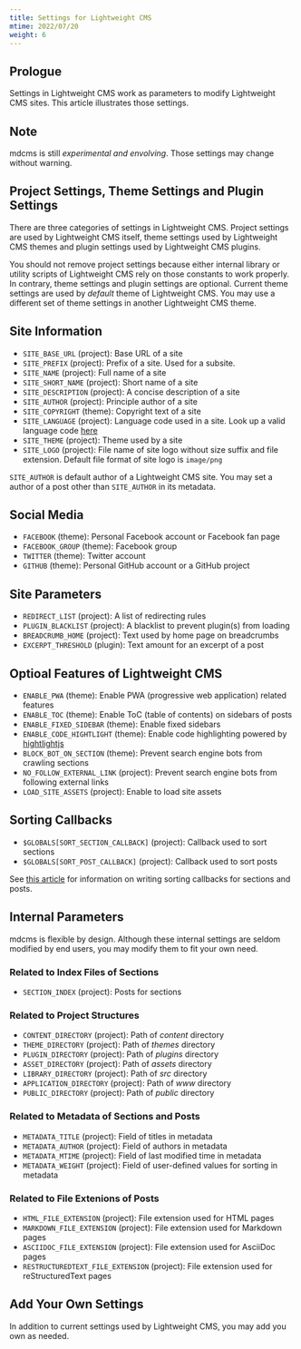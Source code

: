 ```yaml
---
title: Settings for Lightweight CMS
mtime: 2022/07/20
weight: 6
---
```


## Prologue

Settings in Lightweight CMS work as parameters to modify Lightweight CMS sites. This article illustrates those settings.

## Note

mdcms is still *experimental and envolving*. Those settings may change without warning.

## Project Settings, Theme Settings and Plugin Settings

There are three categories of settings in Lightweight CMS. Project settings are used by Lightweight CMS itself, theme settings used by Lightweight CMS themes and plugin settings used by Lightweight CMS plugins.

You should not remove project settings because either internal library or utility scripts of Lightweight CMS rely on those constants to work properly. In contrary, theme settings and plugin settings are optional. Current theme settings are used by *default* theme of Lightweight CMS. You may use a different set of theme settings in another Lightweight CMS theme.

## Site Information

* `SITE_BASE_URL` (project): Base URL of a site
* `SITE_PREFIX` (project): Prefix of a site. Used for a subsite.
* `SITE_NAME` (project): Full name of a site
* `SITE_SHORT_NAME` (project): Short name of a site
* `SITE_DESCRIPTION` (project): A concise description of a site
* `SITE_AUTHOR` (project): Principle author of a site
* `SITE_COPYRIGHT` (theme): Copyright text of a site
* `SITE_LANGUAGE` (project): Language code used in a site. Look up a valid language code [here](https://github.com/libyal/libfwnt/wiki/Language-Code-identifiers)
* `SITE_THEME` (project): Theme used by a site
* `SITE_LOGO` (project): File name of site logo without size suffix and file extension. Default file format of site logo is `image/png`

`SITE_AUTHOR` is default author of a Lightweight CMS site. You may set a author of a post other than `SITE_AUTHOR` in its metadata.

## Social Media

* `FACEBOOK` (theme): Personal Facebook account or Facebook fan page
* `FACEBOOK_GROUP` (theme): Facebook group
* `TWITTER` (theme): Twitter account
* `GITHUB` (theme): Personal GitHub account or a GitHub project

## Site Parameters

* `REDIRECT_LIST` (project): A list of redirecting rules
* `PLUGIN_BLACKLIST` (project): A blacklist to prevent plugin(s) from loading
* `BREADCRUMB_HOME` (project): Text used by home page on breadcrumbs
* `EXCERPT_THRESHOLD` (plugin): Text amount for an excerpt of a post

## Optioal Features of Lightweight CMS

* `ENABLE_PWA` (theme): Enable PWA (progressive web application) related features
* `ENABLE_TOC` (theme): Enable ToC (table of contents) on sidebars of posts
* `ENABLE_FIXED_SIDEBAR` (theme): Enable fixed sidebars
* `ENABLE_CODE_HIGHTLIGHT` (theme): Enable code highlighting powered by [hightlightjs](https://highlightjs.org/)
* `BLOCK_BOT_ON_SECTION` (theme): Prevent search engine bots from crawling sections
* `NO_FOLLOW_EXTERNAL_LINK` (project): Prevent search engine bots from following external links
* `LOAD_SITE_ASSETS` (project): Enable to load site assets

## Sorting Callbacks

* `$GLOBALS[SORT_SECTION_CALLBACK]` (project): Callback used to sort sections
* `$GLOBALS[SORT_POST_CALLBACK]` (project): Callback used to sort posts

See [this article](/howto/how-to-sort-sections-and-posts/) for information on writing sorting callbacks for sections and posts.

## Internal Parameters

mdcms is flexible by design. Although these internal settings are seldom modified by end users, you may modify them to fit your own need.

### Related to Index Files of Sections

* `SECTION_INDEX` (project): Posts for sections

### Related to Project Structures

* `CONTENT_DIRECTORY` (project): Path of *content* directory
* `THEME_DIRECTORY` (project): Path of *themes* directory
* `PLUGIN_DIRECTORY` (project): Path of *plugins* directory
* `ASSET_DIRECTORY` (project): Path of *assets* directory
* `LIBRARY_DIRECTORY` (project): Path of *src* directory
* `APPLICATION_DIRECTORY` (project): Path of *www* directory
* `PUBLIC_DIRECTORY` (project): Path of *public* directory

### Related to Metadata of Sections and Posts

* `METADATA_TITLE` (project): Field of titles in metadata
* `METADATA_AUTHOR` (project): Field of authors in metadata
* `METADATA_MTIME` (project): Field of last modified time in metadata
* `METADATA_WEIGHT` (project): Field of user-defined values for sorting in metadata

### Related to File Extenions of Posts

* `HTML_FILE_EXTENSION` (project): File extension used for HTML pages
* `MARKDOWN_FILE_EXTENSION` (project): File extension used for Markdown pages
* `ASCIIDOC_FILE_EXTENSION` (project): File extension used for AsciiDoc pages
* `RESTRUCTUREDTEXT_FILE_EXTENSION` (project): File extension used for reStructuredText pages

## Add Your Own Settings

In addition to current settings used by Lightweight CMS, you may add you own as needed.
